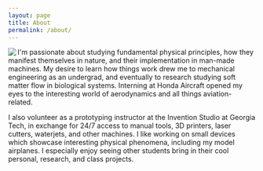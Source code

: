 ```yaml
---
layout: page
title: About
permalink: /about/
---
```


<!-- ![Dual propeller pendulum]({{site.url}}/assets/portfolio/dual_prop_pend.jpg "Dual propeller pendulum"){: .floated} -->
<!-- <div class='align-right' markdown="1" -->
<img align="left" src="{{site.url}}/assets/site/looking_up.jpg">
<!-- ![Dual propeller pendulum]({{site.url}}/assets/portfolio/dual_prop_pend.jpg "Dual propeller pendulum")
</div> -->
I'm passionate about studying fundamental physical principles, how they manifest themselves in nature, and their implementation in man-made machines. My desire to learn how things work drew me to mechanical engineering as an undergrad, and eventually to research studying soft matter flow in biological systems. Interning at Honda Aircraft opened my eyes to the interesting world of aerodynamics and all things aviation-related.

I also volunteer as a prototyping instructor at the Invention Studio at Georgia Tech, in exchange for 24/7 access to manual tools, 3D printers, laser cutters, waterjets, and other machines. I like working on small devices which showcase interesting physical phenomena, including my model airplanes. I especially enjoy seeing other students bring in their cool personal, research, and class projects.
